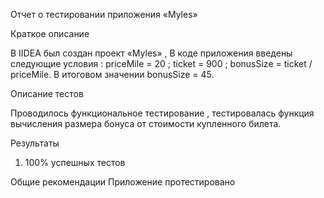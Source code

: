 Отчет о тестировании приложения «Myles»

Краткое описание

В IIDEA был создан проект «Myles» , В коде приложения введены следующие условия : 
priceMile = 20 ; ticket = 900 ; 
bonusSize = ticket / priceMile. 
В итоговом значении bonusSize = 45.

Описание тестов

Проводилось функциональное тестирование , тестировалась функция вычисления размера бонуса от стоимости купленного билета.

Результаты
1.	100% успешных тестов

Общие рекомендации
Приложение протестировано
